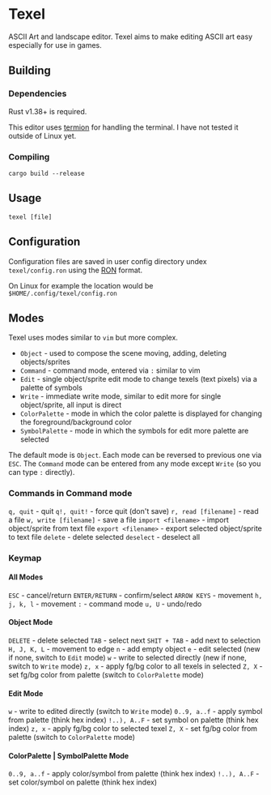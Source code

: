 # Texel

ASCII Art and landscape editor. Texel aims to make editing ASCII art easy especially
for use in games.

## Building

### Dependencies

Rust v1.38+ is required.

This editor uses [termion](https://gitlab.redox-os.org/redox-os/termion) for handling the terminal. I have not tested it outside of Linux yet.

### Compiling

`cargo build --release`

## Usage

`texel [file]`

## Configuration

Configuration files are saved in user config directory undex `texel/config.ron` using the [RON](https://github.com/ron-rs/ron) format.

On Linux for example the location would be `$HOME/.config/texel/config.ron`

## Modes

Texel uses modes similar to `vim` but more complex.

* `Object` - used to compose the scene moving, adding, deleting objects/sprites
* `Command` - command mode, entered via `:` similar to vim
* `Edit` - single object/sprite edit mode to change texels (text pixels) via a palette of symbols
* `Write` - immediate write mode, similar to edit more for single object/sprite, all input is direct
* `ColorPalette` - mode in which the color palette is displayed for changing the foreground/background color
* `SymbolPalette` - mode in which the symbols for edit more palette are selected

The default mode is `Object`. Each mode can be reversed to previous one via `ESC`.
The `Command` mode can be entered from any mode except `Write` (so you can type `:` directly).

### Commands in Command mode
`q, quit`               - quit
`q!, quit!`             - force quit (don't save)
`r, read [filename]`    - read a file
`w, write [filename]`   - save a file
`import <filename>`     - import object/sprite from text file
`export <filename>`     - export selected object/sprite to text file
`delete`                - delete selected
`deselect`              - deselect all

### Keymap

#### All Modes
`ESC`          - cancel/return
`ENTER/RETURN` - confirm/select
`ARROW KEYS`   - movement
`h, j, k, l`   - movement
`:`            - command mode
`u, U`         - undo/redo

#### Object Mode
`DELETE`       - delete selected
`TAB`          - select next
`SHIT + TAB`   - add next to selection
`H, J, K, L`   - movement to edge
`n`            - add empty object
`e`            - edit selected (new if none, switch to `Edit` mode)
`w`            - write to selected directly (new if none, switch to `Write` mode)
`z, x`         - apply fg/bg color to all texels in selected
`Z, X`         - set fg/bg color from palette (switch to `ColorPalette` mode)

#### Edit Mode

`w`            - write to edited directly (switch to `Write` mode)
`0..9, a..f`   - apply symbol from palette (think hex index)
`!..), A..F`   - set symbol on palette (think hex index)
`z, x`         - apply fg/bg color to selected texel
`Z, X`         - set fg/bg color from palette (switch to `ColorPalette` mode)

#### ColorPalette | SymbolPalette Mode

`0..9, a..f`   - apply color/symbol from palette (think hex index)
`!..), A..F`   - set color/symbol on palette (think hex index)

